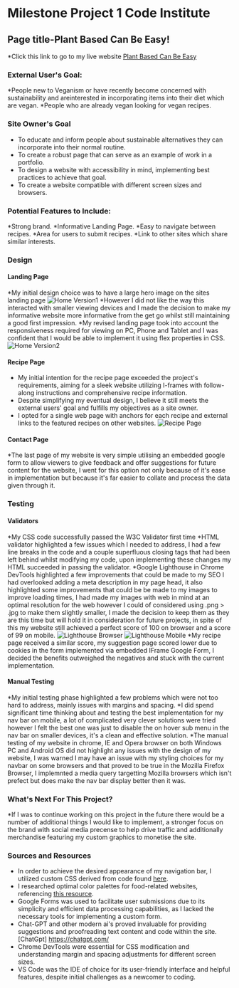 # Milestone Project 1 Code Institute

## Page title-Plant Based Can Be Easy!

*Click this link to go to my live website [Plant Based Can Be Easy](https://davet86.github.io/FirstProject/index.html)

### External User's Goal: 
*People new to Veganism or have recently become concerned with sustainability and areinterested in incorporating items into their diet which are vegan.
*People who are already vegan looking for vegan recipes.

### Site Owner's Goal
* To educate and inform people about sustainable alternatives they can incorporate into their normal routine.
* To create a robust page that can serve as an example of work in a portfolio.
* To design a website with accessibility in mind, implementing best practices to achieve that goal.
* To create a website compatible with different screen sizes and browsers.

### Potential Features to Include:
*Strong brand.
*Informative Landing Page.
*Easy to navigate between recipes.
*Area for users to submit recipes.
*Link to other sites which share similar interests.

### Design

#### Landing Page

*My initial design choice was to have a large hero image on the sites landing page 
![Home Version1](Readme/assets/images/homever1.png)
*However I did not like the way this interacted with smaller viewing devices and I made the decision to make my informative website more informative from the get go whilst still maintaining a good first impression.
*My revised landing page took into account the responsiveness required for viewing on PC, Phone and Tablet and I was confident that I would be able to implement it using flex properties in CSS.
![Home Version2](Readme/assets/images/homever2.png)


#### Recipe Page

* My initial intention for the recipe page exceeded the project's requirements, aiming for a sleek website utilizing I-frames with follow-along instructions and comprehensive recipe information.
* Despite simplifying my eventual design, I believe it still meets the external users' goal and fulfills my objectives as a site owner.
* I opted for a single web page with anchors for each recipe and external links to the featured recipes on other websites.
![Recipe Page](Readme/assets/images/recipe.png)


#### Contact Page

*The last page of my website is very simple utilising an embedded google form to allow viewers to give feedback and offer suggestions for future content for the website, I went for this option not only because of it's ease in implementation but because it's far easier to collate and process the data given through it.

### Testing

#### Validators

*My CSS code successfully passed the W3C Validator first time
*HTML validator highlighted a few issues which I needed to address, I had a few line breaks in the code and a couple superfluous closing tags that had been left behind whilst modifying my code, upon implementing these changes my HTML succeeded in passing the validator.
*Google Lighthouse in Chrome DevTools highlighted a few improvements that could be made to my SEO I had overlooked adding a meta description in my page head, it also highlighted some improvements that could be be made to my images to improve loading times, I had made my images with web in mind at an optimal resolution for the web however I could of considered using .png > .jpg to make them slightly smaller, I made the decision to keep them as they are this time but will hold it in consideration for future projects, in spite of this my website still achieved a perfect score of 100 on browser and a score of 99 on mobile.
![Lighthouse Browser](Readme/assets/images/LHBrowserTest.png)
![Lighthouse Mobile](Readme/assets/images/LHMobileTest.png)
*My recipe page received a similar score, my suggestion page scored lower due to cookies in the form implemented via embedded IFrame Google Form, I decided the benefits outweighed the negatives and stuck with the current implementation.

#### Manual Testing

*My initial testing phase highlighted a few problems which were not too hard to address, mainly issues with margins and spacing.
*I did spend significant time thinking about and testing the best implementation for my nav bar on mobile, a lot of complicated very clever solutions were tried however I felt the best one was just to disable the on hover sub menu in the nav bar on smaller devices, it's a clean and effective solution.
*The manual testing of my website in chrome, IE and Opera browser on both Windows PC and Android OS did not highlight any issues with the design of my website, I was warned I may have an issue with my styling choices for my navbar on some browsers and that proved to be true in the Mozilla Firefox Browser, I implemnted a media query targetting Mozilla browsers which isn't prefect but does make the nav bar display better then it was.

### What's Next For This Project?

*If I was to continue working on this project in the future there would be a number of additional things I would like to implement, a stronger focus on the brand with social media precense to help drive traffic and additionally merchandise featuring my custom graphics to monetise the site.


### Sources and Resources

* In order to achieve the desired appearance of my navigation bar, I utilized custom CSS derived from code found [here](https://stackoverflow.com/questions/51295524/how-to-create-a-box-with-slanted-edges).
* I researched optimal color palettes for food-related websites, referencing [this resource](https://jenndavid.com/colors-that-influence-food-sales-infographic/).
* Google Forms was used to facilitate user submissions due to its simplicity and efficient data processing capabilities, as I lacked the necessary tools for implementing a custom form.
* Chat-GPT and other modern ai's proved invaluable for providing suggestions and proofreading text content and code within the site. [ChatGpt] https://chatgpt.com/
* Chrome DevTools were essential for CSS modification and understanding margin and spacing adjustments for different screen sizes.
* VS Code was the IDE of choice for its user-friendly interface and helpful features, despite initial challenges as a newcomer to coding.